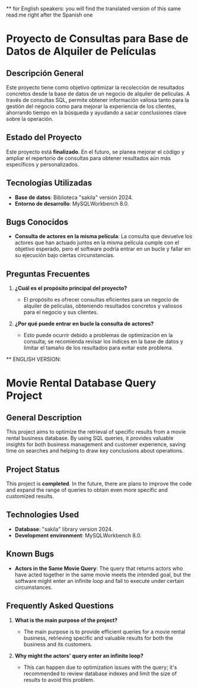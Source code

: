 ** for English speakers: you will find the translated version of this same read.me right after the Spanish one

# Proyecto de Consultas para Base de Datos de Alquiler de Películas

## Descripción General
Este proyecto tiene como objetivo optimizar la recolección de resultados concretos desde la base de datos de un negocio de alquiler de películas. A través de consultas SQL, permite obtener información valiosa tanto para la gestión del negocio como para mejorar la experiencia de los clientes, ahorrando tiempo en la búsqueda y ayudando a sacar conclusiones clave sobre la operación.

## Estado del Proyecto
Este proyecto está **finalizado**. En el futuro, se planea mejorar el código y ampliar el repertorio de consultas para obtener resultados aún más específicos y personalizados.

## Tecnologías Utilizadas
- **Base de datos**: Biblioteca "sakila" versión 2024.
- **Entorno de desarrollo**: MySQLWorkbench 8.0.

## Bugs Conocidos
- **Consulta de actores en la misma película**: La consulta que devuelve los actores que han actuado juntos en la misma película cumple con el objetivo esperado, pero el software podría entrar en un bucle y fallar en su ejecución bajo ciertas circunstancias.

## Preguntas Frecuentes

1. **¿Cuál es el propósito principal del proyecto?**
   - El propósito es ofrecer consultas eficientes para un negocio de alquiler de películas, obteniendo resultados concretos y valiosos para el negocio y sus clientes.

2. **¿Por qué puede entrar en bucle la consulta de actores?**
   - Esto puede ocurrir debido a problemas de optimización en la consulta; se recomienda revisar los índices en la base de datos y limitar el tamaño de los resultados para evitar este problema.




** ENGLISH VERSION:

# Movie Rental Database Query Project

## General Description
This project aims to optimize the retrieval of specific results from a movie rental business database. By using SQL queries, it provides valuable insights for both business management and customer experience, saving time on searches and helping to draw key conclusions about operations.

## Project Status
This project is **completed**. In the future, there are plans to improve the code and expand the range of queries to obtain even more specific and customized results.

## Technologies Used
- **Database**: "sakila" library version 2024.
- **Development environment**: MySQLWorkbench 8.0.

## Known Bugs
- **Actors in the Same Movie Query**: The query that returns actors who have acted together in the same movie meets the intended goal, but the software might enter an infinite loop and fail to execute under certain circumstances.

## Frequently Asked Questions

1. **What is the main purpose of the project?**
   - The main purpose is to provide efficient queries for a movie rental business, retrieving specific and valuable results for both the business and its customers.

2. **Why might the actors' query enter an infinite loop?**
   - This can happen due to optimization issues with the query; it's recommended to review database indexes and limit the size of results to avoid this problem.
